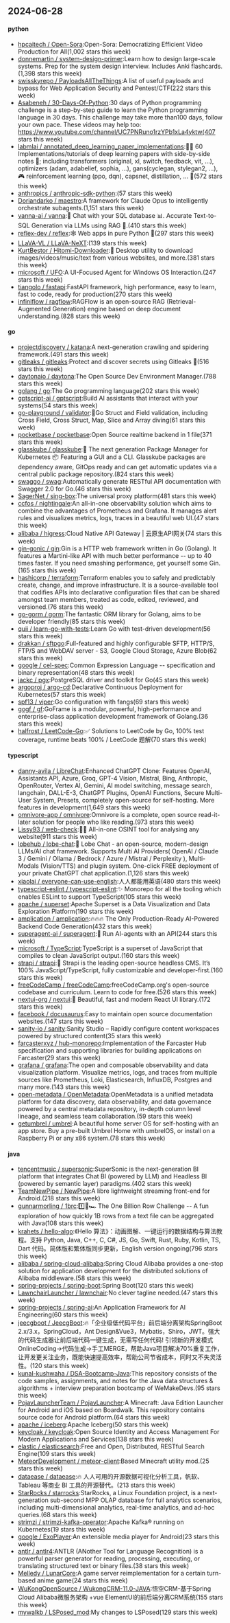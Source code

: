 ## 2024-06-28

#### python
* [hpcaitech / Open-Sora](https://github.com/hpcaitech/Open-Sora):Open-Sora: Democratizing Efficient Video Production for All(1,002 stars this week)
* [donnemartin / system-design-primer](https://github.com/donnemartin/system-design-primer):Learn how to design large-scale systems. Prep for the system design interview. Includes Anki flashcards.(1,398 stars this week)
* [swisskyrepo / PayloadsAllTheThings](https://github.com/swisskyrepo/PayloadsAllTheThings):A list of useful payloads and bypass for Web Application Security and Pentest/CTF(222 stars this week)
* [Asabeneh / 30-Days-Of-Python](https://github.com/Asabeneh/30-Days-Of-Python):30 days of Python programming challenge is a step-by-step guide to learn the Python programming language in 30 days. This challenge may take more than100 days, follow your own pace. These videos may help too: https://www.youtube.com/channel/UC7PNRuno1rzYPb1xLa4yktw(407 stars this week)
* [labmlai / annotated_deep_learning_paper_implementations](https://github.com/labmlai/annotated_deep_learning_paper_implementations):🧑‍🏫 60 Implementations/tutorials of deep learning papers with side-by-side notes 📝; including transformers (original, xl, switch, feedback, vit, ...), optimizers (adam, adabelief, sophia, ...), gans(cyclegan, stylegan2, ...), 🎮 reinforcement learning (ppo, dqn), capsnet, distillation, ... 🧠(572 stars this week)
* [anthropics / anthropic-sdk-python](https://github.com/anthropics/anthropic-sdk-python):(57 stars this week)
* [Doriandarko / maestro](https://github.com/Doriandarko/maestro):A framework for Claude Opus to intelligently orchestrate subagents.(1,151 stars this week)
* [vanna-ai / vanna](https://github.com/vanna-ai/vanna):🤖 Chat with your SQL database 📊. Accurate Text-to-SQL Generation via LLMs using RAG 🔄.(410 stars this week)
* [reflex-dev / reflex](https://github.com/reflex-dev/reflex):🕸️ Web apps in pure Python 🐍(297 stars this week)
* [LLaVA-VL / LLaVA-NeXT](https://github.com/LLaVA-VL/LLaVA-NeXT):(139 stars this week)
* [KurtBestor / Hitomi-Downloader](https://github.com/KurtBestor/Hitomi-Downloader):🍰 Desktop utility to download images/videos/music/text from various websites, and more.(381 stars this week)
* [microsoft / UFO](https://github.com/microsoft/UFO):A UI-Focused Agent for Windows OS Interaction.(247 stars this week)
* [tiangolo / fastapi](https://github.com/tiangolo/fastapi):FastAPI framework, high performance, easy to learn, fast to code, ready for production(270 stars this week)
* [infiniflow / ragflow](https://github.com/infiniflow/ragflow):RAGFlow is an open-source RAG (Retrieval-Augmented Generation) engine based on deep document understanding.(828 stars this week)

#### go
* [projectdiscovery / katana](https://github.com/projectdiscovery/katana):A next-generation crawling and spidering framework.(491 stars this week)
* [gitleaks / gitleaks](https://github.com/gitleaks/gitleaks):Protect and discover secrets using Gitleaks 🔑(516 stars this week)
* [daytonaio / daytona](https://github.com/daytonaio/daytona):The Open Source Dev Environment Manager.(788 stars this week)
* [golang / go](https://github.com/golang/go):The Go programming language(202 stars this week)
* [gptscript-ai / gptscript](https://github.com/gptscript-ai/gptscript):Build AI assistants that interact with your systems(54 stars this week)
* [go-playground / validator](https://github.com/go-playground/validator):💯Go Struct and Field validation, including Cross Field, Cross Struct, Map, Slice and Array diving(61 stars this week)
* [pocketbase / pocketbase](https://github.com/pocketbase/pocketbase):Open Source realtime backend in 1 file(371 stars this week)
* [glasskube / glasskube](https://github.com/glasskube/glasskube):🧊 The next generation Package Manager for Kubernetes 📦 Featuring a GUI and a CLI. Glasskube packages are dependency aware, GitOps ready and can get automatic updates via a central public package repository.(824 stars this week)
* [swaggo / swag](https://github.com/swaggo/swag):Automatically generate RESTful API documentation with Swagger 2.0 for Go.(46 stars this week)
* [SagerNet / sing-box](https://github.com/SagerNet/sing-box):The universal proxy platform(481 stars this week)
* [ccfos / nightingale](https://github.com/ccfos/nightingale):An all-in-one observability solution which aims to combine the advantages of Prometheus and Grafana. It manages alert rules and visualizes metrics, logs, traces in a beautiful web UI.(47 stars this week)
* [alibaba / higress](https://github.com/alibaba/higress):Cloud Native API Gateway | 云原生API网关(74 stars this week)
* [gin-gonic / gin](https://github.com/gin-gonic/gin):Gin is a HTTP web framework written in Go (Golang). It features a Martini-like API with much better performance -- up to 40 times faster. If you need smashing performance, get yourself some Gin.(165 stars this week)
* [hashicorp / terraform](https://github.com/hashicorp/terraform):Terraform enables you to safely and predictably create, change, and improve infrastructure. It is a source-available tool that codifies APIs into declarative configuration files that can be shared amongst team members, treated as code, edited, reviewed, and versioned.(76 stars this week)
* [go-gorm / gorm](https://github.com/go-gorm/gorm):The fantastic ORM library for Golang, aims to be developer friendly(85 stars this week)
* [quii / learn-go-with-tests](https://github.com/quii/learn-go-with-tests):Learn Go with test-driven development(56 stars this week)
* [drakkan / sftpgo](https://github.com/drakkan/sftpgo):Full-featured and highly configurable SFTP, HTTP/S, FTP/S and WebDAV server - S3, Google Cloud Storage, Azure Blob(62 stars this week)
* [google / cel-spec](https://github.com/google/cel-spec):Common Expression Language -- specification and binary representation(48 stars this week)
* [jackc / pgx](https://github.com/jackc/pgx):PostgreSQL driver and toolkit for Go(45 stars this week)
* [argoproj / argo-cd](https://github.com/argoproj/argo-cd):Declarative Continuous Deployment for Kubernetes(57 stars this week)
* [spf13 / viper](https://github.com/spf13/viper):Go configuration with fangs(69 stars this week)
* [gogf / gf](https://github.com/gogf/gf):GoFrame is a modular, powerful, high-performance and enterprise-class application development framework of Golang.(36 stars this week)
* [halfrost / LeetCode-Go](https://github.com/halfrost/LeetCode-Go):✅ Solutions to LeetCode by Go, 100% test coverage, runtime beats 100% / LeetCode 题解(70 stars this week)

#### typescript
* [danny-avila / LibreChat](https://github.com/danny-avila/LibreChat):Enhanced ChatGPT Clone: Features OpenAI, Assistants API, Azure, Groq, GPT-4 Vision, Mistral, Bing, Anthropic, OpenRouter, Vertex AI, Gemini, AI model switching, message search, langchain, DALL-E-3, ChatGPT Plugins, OpenAI Functions, Secure Multi-User System, Presets, completely open-source for self-hosting. More features in development(1,649 stars this week)
* [omnivore-app / omnivore](https://github.com/omnivore-app/omnivore):Omnivore is a complete, open source read-it-later solution for people who like reading.(973 stars this week)
* [Lissy93 / web-check](https://github.com/Lissy93/web-check):🕵️‍♂️ All-in-one OSINT tool for analysing any website(911 stars this week)
* [lobehub / lobe-chat](https://github.com/lobehub/lobe-chat):🤯 Lobe Chat - an open-source, modern-design LLMs/AI chat framework. Supports Multi AI Providers( OpenAI / Claude 3 / Gemini / Ollama / Bedrock / Azure / Mistral / Perplexity ), Multi-Modals (Vision/TTS) and plugin system. One-click FREE deployment of your private ChatGPT chat application.(1,126 stars this week)
* [xiaolai / everyone-can-use-english](https://github.com/xiaolai/everyone-can-use-english):人人都能用英语(480 stars this week)
* [typescript-eslint / typescript-eslint](https://github.com/typescript-eslint/typescript-eslint):✨ Monorepo for all the tooling which enables ESLint to support TypeScript(105 stars this week)
* [apache / superset](https://github.com/apache/superset):Apache Superset is a Data Visualization and Data Exploration Platform(190 stars this week)
* [amplication / amplication](https://github.com/amplication/amplication):🔥🔥🔥 The Only Production-Ready AI-Powered Backend Code Generation(432 stars this week)
* [superagent-ai / superagent](https://github.com/superagent-ai/superagent):🥷 Run AI-agents with an API(244 stars this week)
* [microsoft / TypeScript](https://github.com/microsoft/TypeScript):TypeScript is a superset of JavaScript that compiles to clean JavaScript output.(160 stars this week)
* [strapi / strapi](https://github.com/strapi/strapi):🚀 Strapi is the leading open-source headless CMS. It’s 100% JavaScript/TypeScript, fully customizable and developer-first.(160 stars this week)
* [freeCodeCamp / freeCodeCamp](https://github.com/freeCodeCamp/freeCodeCamp):freeCodeCamp.org's open-source codebase and curriculum. Learn to code for free.(526 stars this week)
* [nextui-org / nextui](https://github.com/nextui-org/nextui):🚀 Beautiful, fast and modern React UI library.(172 stars this week)
* [facebook / docusaurus](https://github.com/facebook/docusaurus):Easy to maintain open source documentation websites.(147 stars this week)
* [sanity-io / sanity](https://github.com/sanity-io/sanity):Sanity Studio – Rapidly configure content workspaces powered by structured content(35 stars this week)
* [farcasterxyz / hub-monorepo](https://github.com/farcasterxyz/hub-monorepo):Implementation of the Farcaster Hub specification and supporting libraries for building applications on Farcaster(29 stars this week)
* [grafana / grafana](https://github.com/grafana/grafana):The open and composable observability and data visualization platform. Visualize metrics, logs, and traces from multiple sources like Prometheus, Loki, Elasticsearch, InfluxDB, Postgres and many more.(143 stars this week)
* [open-metadata / OpenMetadata](https://github.com/open-metadata/OpenMetadata):OpenMetadata is a unified metadata platform for data discovery, data observability, and data governance powered by a central metadata repository, in-depth column level lineage, and seamless team collaboration.(59 stars this week)
* [getumbrel / umbrel](https://github.com/getumbrel/umbrel):A beautiful home server OS for self-hosting with an app store. Buy a pre-built Umbrel Home with umbrelOS, or install on a Raspberry Pi or any x86 system.(78 stars this week)

#### java
* [tencentmusic / supersonic](https://github.com/tencentmusic/supersonic):SuperSonic is the next-generation BI platform that integrates Chat BI (powered by LLM) and Headless BI (powered by semantic layer) paradigms.(402 stars this week)
* [TeamNewPipe / NewPipe](https://github.com/TeamNewPipe/NewPipe):A libre lightweight streaming front-end for Android.(218 stars this week)
* [gunnarmorling / 1brc](https://github.com/gunnarmorling/1brc):1️⃣🐝🏎️ The One Billion Row Challenge -- A fun exploration of how quickly 1B rows from a text file can be aggregated with Java(108 stars this week)
* [krahets / hello-algo](https://github.com/krahets/hello-algo):《Hello 算法》：动画图解、一键运行的数据结构与算法教程。支持 Python, Java, C++, C, C#, JS, Go, Swift, Rust, Ruby, Kotlin, TS, Dart 代码。简体版和繁体版同步更新，English version ongoing(796 stars this week)
* [alibaba / spring-cloud-alibaba](https://github.com/alibaba/spring-cloud-alibaba):Spring Cloud Alibaba provides a one-stop solution for application development for the distributed solutions of Alibaba middleware.(58 stars this week)
* [spring-projects / spring-boot](https://github.com/spring-projects/spring-boot):Spring Boot(120 stars this week)
* [LawnchairLauncher / lawnchair](https://github.com/LawnchairLauncher/lawnchair):No clever tagline needed.(47 stars this week)
* [spring-projects / spring-ai](https://github.com/spring-projects/spring-ai):An Application Framework for AI Engineering(60 stars this week)
* [jeecgboot / JeecgBoot](https://github.com/jeecgboot/JeecgBoot):🔥「企业级低代码平台」前后端分离架构SpringBoot 2.x/3.x，SpringCloud，Ant Design&Vue3，Mybatis，Shiro，JWT。强大的代码生成器让前后端代码一键生成，无需写任何代码! 引领新的开发模式OnlineCoding->代码生成->手工MERGE，帮助Java项目解决70%重复工作，让开发更关注业务，既能快速提高效率，帮助公司节省成本，同时又不失灵活性。(120 stars this week)
* [kunal-kushwaha / DSA-Bootcamp-Java](https://github.com/kunal-kushwaha/DSA-Bootcamp-Java):This repository consists of the code samples, assignments, and notes for the Java data structures & algorithms + interview preparation bootcamp of WeMakeDevs.(95 stars this week)
* [PojavLauncherTeam / PojavLauncher](https://github.com/PojavLauncherTeam/PojavLauncher):A Minecraft: Java Edition Launcher for Android and iOS based on Boardwalk. This repository contains source code for Android platform.(64 stars this week)
* [apache / iceberg](https://github.com/apache/iceberg):Apache Iceberg(50 stars this week)
* [keycloak / keycloak](https://github.com/keycloak/keycloak):Open Source Identity and Access Management For Modern Applications and Services(138 stars this week)
* [elastic / elasticsearch](https://github.com/elastic/elasticsearch):Free and Open, Distributed, RESTful Search Engine(109 stars this week)
* [MeteorDevelopment / meteor-client](https://github.com/MeteorDevelopment/meteor-client):Based Minecraft utility mod.(25 stars this week)
* [dataease / dataease](https://github.com/dataease/dataease):🔥 人人可用的开源数据可视化分析工具，帆软、Tableau 等商业 BI 工具的开源替代。(213 stars this week)
* [StarRocks / starrocks](https://github.com/StarRocks/starrocks):StarRocks, a Linux Foundation project, is a next-generation sub-second MPP OLAP database for full analytics scenarios, including multi-dimensional analytics, real-time analytics, and ad-hoc queries.(68 stars this week)
* [strimzi / strimzi-kafka-operator](https://github.com/strimzi/strimzi-kafka-operator):Apache Kafka® running on Kubernetes(19 stars this week)
* [google / ExoPlayer](https://github.com/google/ExoPlayer):An extensible media player for Android(23 stars this week)
* [antlr / antlr4](https://github.com/antlr/antlr4):ANTLR (ANother Tool for Language Recognition) is a powerful parser generator for reading, processing, executing, or translating structured text or binary files.(38 stars this week)
* [Melledy / LunarCore](https://github.com/Melledy/LunarCore):A game server reimplementation for a certain turn-based anime game(24 stars this week)
* [WuKongOpenSource / WukongCRM-11.0-JAVA](https://github.com/WuKongOpenSource/WukongCRM-11.0-JAVA):悟空CRM-基于Spring Cloud Alibaba微服务架构 +vue ElementUI的前后端分离CRM系统(155 stars this week)
* [mywalkb / LSPosed_mod](https://github.com/mywalkb/LSPosed_mod):My changes to LSPosed(129 stars this week)
